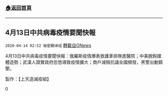 ###  [:house:返回首頁](https://github.com/ourhimalayas/txt)
---

## 4月13日中共病毒疫情要聞快報
`2020-04-14 02:52 秘密翻译组` [轉載自GNews](https://gnews.org/zh-hant/172294/)

4月13日中共病毒疫情要聞快報：俄羅斯疫情爆表救護車排隊進醫院；中美脫鉤媒體造勢；武漢人證實政府忽悠導致疫情擴大；商戶減租抗議全國頻發，黑警出動鎮壓。



製作：【上天造滅疫組】

0
